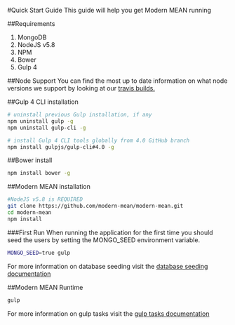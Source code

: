 #Quick Start Guide
This guide will help you get Modern MEAN running

##Requirements
1. MongoDB
2. NodeJS v5.8
3. NPM
4. Bower
5. Gulp 4

##Node Support
You can find the most up to date information on what node versions we support by looking at our <a href="https://github.com/trainerbill/modern-mean/blob/master/.travis.yml#L3">travis builds.</a>

##Gulp 4 CLI installation
```sh
# uninstall previous Gulp installation, if any
npm uninstall gulp -g
npm uninstall gulp-cli -g

# install Gulp 4 CLI tools globally from 4.0 GitHub branch
npm install gulpjs/gulp-cli#4.0 -g
```
##Bower install
```sh
npm install bower -g
```
##Modern MEAN installation
```sh
#NodeJS v5.8 is REQUIRED
git clone https://github.com/modern-mean/modern-mean.git
cd modern-mean
npm install
```

###First Run
When running the application for the first time you should seed the users by setting the MONGO_SEED environment variable.
```bash
MONGO_SEED=true gulp
```
For more information on database seeding visit the <a href="https://github.com/modern-mean/modern-mean/blob/master/docs/dbseeding.md">database seeding documentation</a>

##Modern MEAN Runtime
```sh
gulp
```
For more information on gulp tasks visit the <a href="https://github.com/modern-mean/modern-mean/blob/master/docs/gulptasks.md">gulp tasks documentation</a>
